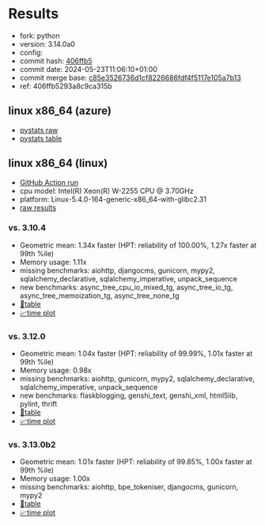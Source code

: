 # Results

- fork: python
- version: 3.14.0a0
- config: 
- commit hash: [406ffb5](https://github.com/python/cpython/commit/406ffb5)
- commit date: 2024-05-23T11:06:10+01:00
- commit merge base: [c85e3526736d1cf8226686fdf4f5117e105a7b13](https://github.com/python/cpython/commit/c85e3526736d1cf8226686fdf4f5117e105a7b13)
- ref: 406ffb5293a8c9ca315b

## linux x86_64 (azure)

- [pystats raw](bm-20240523-azure-x86_64-python-406ffb5293a8c9ca315b-3.14.0a0-406ffb5-pystats.json)
- [pystats table](bm-20240523-azure-x86_64-python-406ffb5293a8c9ca315b-3.14.0a0-406ffb5-pystats.md)

## linux x86_64 (linux)

- [GitHub Action run](https://github.com/faster-cpython/benchmarking/actions/runs/9222927979)
- cpu model: Intel(R) Xeon(R) W-2255 CPU @ 3.70GHz
- platform: Linux-5.4.0-164-generic-x86_64-with-glibc2.31
- [raw results](bm-20240523-linux-x86_64-python-406ffb5293a8c9ca315b-3.14.0a0-406ffb5.json)

### vs. 3.10.4

- Geometric mean: 1.34x faster (HPT: reliability of 100.00%, 1.27x faster at 99th %ile)
- Memory usage: 1.11x
- missing benchmarks: aiohttp, djangocms, gunicorn, mypy2, sqlalchemy_declarative, sqlalchemy_imperative, unpack_sequence
- new benchmarks: async_tree_cpu_io_mixed_tg, async_tree_io_tg, async_tree_memoization_tg, async_tree_none_tg
- [📄table](bm-20240523-linux-x86_64-python-406ffb5293a8c9ca315b-3.14.0a0-406ffb5-vs-3.10.4.md)
- [📈time plot](bm-20240523-linux-x86_64-python-406ffb5293a8c9ca315b-3.14.0a0-406ffb5-vs-3.10.4.svg)

### vs. 3.12.0

- Geometric mean: 1.04x faster (HPT: reliability of 99.99%, 1.01x faster at 99th %ile)
- Memory usage: 0.98x
- missing benchmarks: aiohttp, gunicorn, mypy2, sqlalchemy_declarative, sqlalchemy_imperative, unpack_sequence
- new benchmarks: flaskblogging, genshi_text, genshi_xml, html5lib, pylint, thrift
- [📄table](bm-20240523-linux-x86_64-python-406ffb5293a8c9ca315b-3.14.0a0-406ffb5-vs-3.12.0.md)
- [📈time plot](bm-20240523-linux-x86_64-python-406ffb5293a8c9ca315b-3.14.0a0-406ffb5-vs-3.12.0.svg)

### vs. 3.13.0b2

- Geometric mean: 1.01x faster (HPT: reliability of 99.85%, 1.00x faster at 99th %ile)
- Memory usage: 1.00x
- missing benchmarks: aiohttp, bpe_tokeniser, djangocms, gunicorn, mypy2
- [📄table](bm-20240523-linux-x86_64-python-406ffb5293a8c9ca315b-3.14.0a0-406ffb5-vs-3.13.0b2.md)
- [📈time plot](bm-20240523-linux-x86_64-python-406ffb5293a8c9ca315b-3.14.0a0-406ffb5-vs-3.13.0b2.svg)

